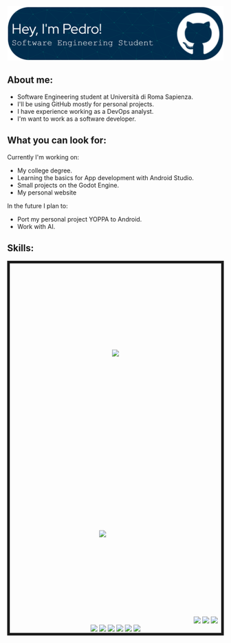 <img src="1.png" alt="drawing"/>

## About me:
- Software Engineering student at Università di Roma Sapienza.
- I'll be using GitHub mostly for personal projects. 
- I have experience working as a DevOps analyst.
- I'm want to work as a software developer.

## What you can look for:
Currently I'm working on:
- My college degree.
- Learning the basics for App development with Android Studio.
- Small projects on the Godot Engine.
- My personal website

In the future I plan to:
- Port my personal project YOPPA to Android.
- Work with AI.

## Skills:
<div align="center" style="display:inline-block; border:6px solid">
  <img style="margin:200px" src="https://cdn.jsdelivr.net/gh/devicons/devicon/icons/python/python-original.svg" height="60" >
  <img src="https://cdn.jsdelivr.net/gh/devicons/devicon/icons/c/c-original.svg" style="margin:200px" height="60">
  <img src="https://cdn.jsdelivr.net/gh/devicons/devicon/icons/javascript/javascript-original.svg"  height="60">
  <img src="https://cdn.jsdelivr.net/gh/devicons/devicon/icons/blender/blender-original.svg"  height="60">
  <img src="https://cdn.jsdelivr.net/gh/devicons/devicon/icons/godot/godot-plain-wordmark.svg"  height="60">
  <img src="https://cdn.jsdelivr.net/gh/devicons/devicon/icons/docker/docker-plain-wordmark.svg" height="60">
  <img src="https://cdn.jsdelivr.net/gh/devicons/devicon/icons/postgresql/postgresql-plain-wordmark.svg" height="60">
  <img src="https://cdn.jsdelivr.net/gh/devicons/devicon/icons/linux/linux-plain.svg" height="60">
  <img src="https://cdn.jsdelivr.net/gh/devicons/devicon/icons/bash/bash-original.svg" height="60">
  <img src="https://cdn.jsdelivr.net/gh/devicons/devicon/icons/ruby/ruby-plain-wordmark.svg" height="60">
  <img src="https://cdn.jsdelivr.net/gh/devicons/devicon/icons/java/java-original.svg" height="60">
</div>
